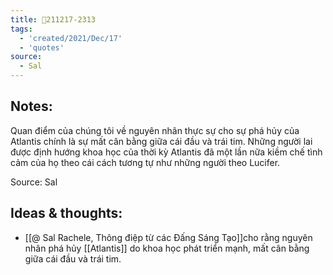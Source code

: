 ```yaml
---
title: 💬211217-2313
tags:
  - 'created/2021/Dec/17'
  - 'quotes'
source:
  - Sal
---
```


## Notes:
Quan điểm của chúng tôi về nguyên nhân thực sự cho sự phá hủy của Atlantis chính là sự mất cân bằng giữa cái đầu và trái tim. Những người lai được định hướng khoa học của thời kỳ Atlantis đã một lần nữa kiềm chế tình cảm của họ theo cái cách tương tự như những người theo Lucifer.

Source: Sal

## Ideas & thoughts:
- [[@ Sal Rachele, Thông điệp từ các Đấng Sáng Tạo]]cho rằng nguyên nhân phá hủy [[Atlantis]] do khoa học phát triển mạnh, mất cân bằng giữa cái đầu và trái tim.
